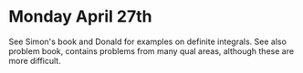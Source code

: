 # Monday April 27th

See Simon's book and Donald for examples on definite integrals.
See also problem book, contains problems from many qual areas, although these are more difficult.
